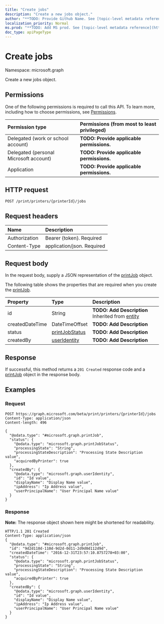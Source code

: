 ```yaml
---
title: "Create jobs"
description: "Create a new jobs object."
author: "**TODO: Provide Github Name. See [topic-level metadata reference](https://msgo.azurewebsites.net/add/document/guidelines/metadata.html#topic-level-metadata)**"
localization_priority: Normal
ms.prod: "**TODO: Add MS prod. See [topic-level metadata reference](https://msgo.azurewebsites.net/add/document/guidelines/metadata.html#topic-level-metadata)**"
doc_type: apiPageType
---
```


# Create jobs

Namespace: microsoft.graph

Create a new jobs object.

## Permissions
One of the following permissions is required to call this API. To learn more, including how to choose permissions, see [Permissions](/concepts/permissions-reference.md).

|Permission type|Permissions (from most to least privileged)|
|:---|:---|
|Delegated (work or school account)|**TODO: Provide applicable permissions.**|
|Delegated (personal Microsoft account)|**TODO: Provide applicable permissions.**|
|Application|**TODO: Provide applicable permissions.**|

## HTTP request
<!-- {
  "blockType": "ignored"
}
-->
``` http
POST /print/printers/{printerId}/jobs
```

## Request headers
|Name|Description|
|:---|:---|
|Authorization|Bearer {token}. Required|
|Content-Type|application/json. Required|

## Request body
In the request body, supply a JSON representation of the [printJob](../resources/printjob.md) object.

The following table shows the properties that are required when you create the [printJob](../resources/printjob.md).

|Property|Type|Description|
|:---|:---|:---|
|id|String|**TODO: Add Description** Inherited from [entity](../resources/entity.md)|
|createdDateTime|DateTimeOffset|**TODO: Add Description**|
|status|[printJobStatus](../resources/printjobstatus.md)|**TODO: Add Description**|
|createdBy|[userIdentity](../resources/useridentity.md)|**TODO: Add Description**|



## Response
If successful, this method returns a `201 Created` response code and a [printJob](../resources/printjob.md) object in the response body.

## Examples

### Request
<!-- {
  "blockType": "request",
  "name": "create_printjob_from_"
}
-->
``` http
POST https://graph.microsoft.com/beta/print/printers/{printerId}/jobs
Content-Type: application/json
Content-length: 496

{
  "@odata.type": "#microsoft.graph.printJob",
  "status": {
    "@odata.type": "microsoft.graph.printJobStatus",
    "processingState": "String",
    "processingStateDescription": "Processing State Description value",
    "acquiredByPrinter": true
  },
  "createdBy": {
    "@odata.type": "microsoft.graph.userIdentity",
    "id": "Id value",
    "displayName": "Display Name value",
    "ipAddress": "Ip Address value",
    "userPrincipalName": "User Principal Name value"
  }
}
```

### Response
**Note:** The response object shown here might be shortened for readability.
<!-- {
  "blockType": "response",
  "truncated": true,
  "@odata.type": "microsoft.graph.printjob"
}
-->
``` http
HTTP/1.1 201 Created
Content-Type: application/json
{
  "@odata.type": "#microsoft.graph.printJob",
  "id": "9d2d110d-110d-9d2d-0d11-2d9d0d112d9d",
  "createdDateTime": "2016-12-31T23:57:10.8757278+03:00",
  "status": {
    "@odata.type": "microsoft.graph.printJobStatus",
    "processingState": "String",
    "processingStateDescription": "Processing State Description value",
    "acquiredByPrinter": true
  },
  "createdBy": {
    "@odata.type": "microsoft.graph.userIdentity",
    "id": "Id value",
    "displayName": "Display Name value",
    "ipAddress": "Ip Address value",
    "userPrincipalName": "User Principal Name value"
  }
}
```

